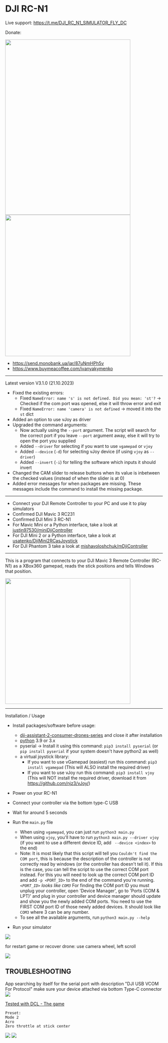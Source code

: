 DJI RC-N1
===============
Live support: https://t.me/DJI_RC_N1_SIMULATOR_FLY_DC

Donate:

<img height="558" src="btc.jpg" width="400"/>

<img height="450" src="monoQR.jpg" width="400"/>

- https://send.monobank.ua/jar/87uNmHPh5v
- https://www.buymeacoffee.com/ivanyakymenko 

-----------------------------------------------------------------------------
Latest version V3.1.0 (21.10.2023)
 - Fixed the existing errors:
   - Fixed `NameError: name 's' is not defined. Did you mean: 'st'?` -> Checked if the com port was opened, else it will throw error and exit
   - Fixed `NameError: name 'camera' is not defined` -> moved it into the `st` dict
 - Added an option to use vJoy as driver
 - Upgraded the command arguments:
   - Now actually using the `--port` argument. The script will search for the correct port if you leave `--port` argument away, else it will try to open the port you supplied
   - Added `--driver` for selecting if you want to use `vgamepad` or `vjoy`
   - Added `--device` (`-d`) for selecting vJoy device (if using `vjoy` as `--driver`)
   - Added `--invert` (`-i`) for telling the software which inputs it should invert
 - Changed the CAM slider to release buttons when its value is inbetween the checked values (instead of when the slider is at 0)
 - Added error messages for when packages are missing. These messages include the command to install the missing package.
-----------------------------------------------------------------------------

 - Connect your DJI Remote Controller to your PC and use it to play simulators
 - Confirmed DJI Mavic 3 RC231
 - Confirmed DJI Mini 3 RC-N1
 - For Mavic Mini or a Python interface, take a look at [justin97530/miniDjiController](https://github.com/justin97530/miniDjiController)
 - For DJI Mini 2 or a Python interface, take a look at [usatenko/DjiMini2RCasJoystick](https://github.com/usatenko/DjiMini2RCasJoystick)
 - For DJI Phantom 3 take a look at [mishavoloshchuk/mDjiController](https://github.com/mishavoloshchuk/mDjiController)
-----------------------------------------------------------------------------


This is a program that connects to your DJI Mavic 3 Remote Controller (RC-N1) as a XBox360 gamepad,
reads the stick positions and tells Windows that position.

<img height="400" src="DJI-RC-N1-Remote-Controller.png" width="400"/>

-----------------------------------------------------------------------------
Installation / Usage
- Install packages/software before usage:
  - [dji-assistant-2-consumer-drones-series](https://www.dji.com/downloads/softwares/dji-assistant-2-consumer-drones-series) and close it after installation
  - [python](https://www.python.org/) 3.9 or 3.x
  - pyserial -> Install it using this command: `pip3 install pyserial` (or `pip install pyserial` if your system doesn't have python2 as well)
  - a virtual joystick library:
    - If you want to use vGamepad (easiest) run this command: `pip3 install vgamepad` (This will ALSO install the required driver)
    - If you want to use vJoy run this command: `pip3 install vjoy` (This will NOT install the required driver, download it from https://github.com/njz3/vJoy/)

- Power on your RC-N1
- Connect your controller via the bottom type-C USB
- Wait for around 5 seconds
- Run the `main.py` file
  - When using `vgamepad`, you can just run `python3 main.py`
  - When using `vjoy`, you'll have to run `python3 main.py --driver vjoy` (if you want to use a different device ID, add ` --device <index>` to the end)
  - Note: It is most likely that this script will tell you `Couldn't find the COM port`, this is because the description of the controller is not correctly read by windows (or the controller has doesn't tell it).
    If this is the case, you can tell the script to use the correct COM port instead. For this you will need to look up the correct COM port ID and add `-p <PORT_ID>` to the end of the command you're running. *`<PORT_ID>` looks like `COM3`*
    For finding the COM port ID you must unplug your controller, open 'Device Manager', go to 'Ports (COM & LPT)' and plug in your controller and device manager should update and show you the newly added COM ports.
    You need to use the FIRST COM port ID of those newly added devices. It should look like `COM3` where 3 can be any number.
  - To see all the available arguments, run `python3 main.py --help`
- Run your simulator

![](connect_ok.png)

for restart game or recover drone: use camera wheel, left scroll

![](control.png)


TROUBLESHOOTING
-----------------------------------------------------------------------------
App searching by itself for the serial port with description "DJI USB VCOM For Protocol"
make sure your device attached via bottom Type-C connector
![](connect.png)

[Tested with DCL - The game](https://store.steampowered.com/app/964570/DCL__The_Game/) 

    Preset:
    Mode 2
    Acro
    Zero throttle at stick center

![](preset1.png)
![](preset2.png)
